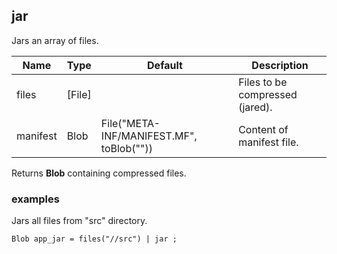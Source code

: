 ## jar

Jars an array of files.

 | Name | Type | Default | Description |
 | ---- | ---- | ------- | ----------- |
 | files | [File] |   | Files to be compressed (jared). |
 | manifest | Blob | File("META-INF/MANIFEST.MF", toBlob("")) | Content of manifest file. |

Returns __Blob__ containing compressed files.

### examples

Jars all files from "src" directory.
```
Blob app_jar = files("//src") | jar ;
```
